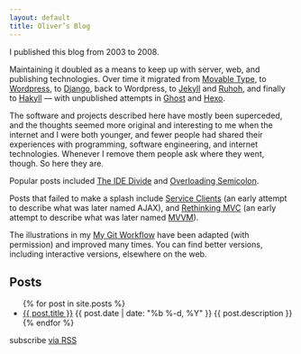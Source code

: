 ```yaml
---
layout: default
title: Oliver’s Blog
---
```


I published this blog from 2003 to 2008.

Maintaining it doubled as a means to keep up with server, web, and publishing technologies.
Over time it migrated from [Movable Type](http://movabletype.org), to [Wordpress](http://wordpress.org), to [Django](https://www.djangoproject.com), back to Wordpress, to [Jekyll](http://jekyllrb.com) and [Ruhoh](http://ruhoh.com), and finally to [Hakyll](http://jaspervdj.be/hakyll/) — with unpublished attempts in [Ghost](https://ghost.org) and [Hexo](http://zespia.tw/hexo/).

The software and projects described here have mostly been superceded, and the thoughts seemed more original and interesting to me when the internet and I were both younger, and fewer people had shared their experiences with programming, software engineering, and internet technologies. Whenever I remove them people ask where they went, though. So here they are.

Popular posts included [The IDE Divide](/2004/11/ides) and [Overloading Semicolon](/2007/12/overloading-semicolon).

Posts that failed to make a splash include [Service Clients](/2004/12/serving-clients) (an early attempt to describe what was later named AJAX), and [Rethinking MVC](/2003/08/rethinking-mvc) (an early attempt to describe what was later named [MVVM](http://en.wikipedia.org/wiki/Model_View_ViewModel)).

The illustrations in my [My Git Workflow](/2008/05/my-git-workflow) have been adapted (with permission) and improved many times. You can find better versions, including interactive versions, elsewhere on the web.

## Posts

<ul class="post-list">
  {% for post in site.posts %}
    <li>
      <a class="post-link" href="{{ post.url | prepend: site.baseurl }}">{{ post.title }}</a>
      <span class="post-meta">{{ post.date | date: "%b %-d, %Y" }}</span>
      <span class="post-description">{{ post.description }}</span>
    </li>
  {% endfor %}
</ul>

<p class="rss-subscribe">subscribe <a href="{{ "/feed.xml" | prepend: site.baseurl }}">via RSS</a></p>
